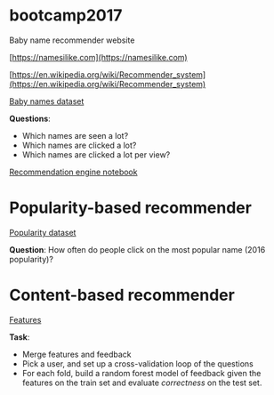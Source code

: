# bootcamp2017

Baby name recommender website

[https://namesilike.com](https://namesilike.com)

[https://en.wikipedia.org/wiki/Recommender_system](https://en.wikipedia.org/wiki/Recommender_system)

[Baby names dataset](https://s3-eu-west-1.amazonaws.com/rockestate-public/bootcamp/digitiser_dataset.csv)

**Questions**:

- Which names are seen a lot?
- Which names are clicked a lot?
- Which names are clicked a lot per view?

[Recommendation engine notebook](https://github.com/rockestate/bootcamp2017/blob/master/notebooks/recommandation-engine.ipynb)

# Popularity-based recommender

[Popularity dataset](https://s3-eu-west-1.amazonaws.com/rockestate-public/bootcamp/popularity.csv)

**Question**: How often do people click on the most popular name (2016 popularity)?

# Content-based recommender

[Features](https://s3-eu-west-1.amazonaws.com/rockestate-public/bootcamp/features.csv)

**Task**: 
- Merge features and feedback
- Pick a user, and set up a cross-validation loop of the questions
- For each fold, build a random forest model of feedback given the features on the train set and evaluate *correctness* on the test set.
